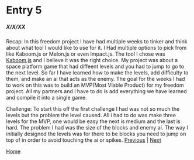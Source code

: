 # Entry 5
##### X/X/XX

Recap: In this freedom project I have had multiple weeks to tinker and think about what tool I would like to use for it. I Had multiple options to pick from like Kaboom.js or Melon.js or even Impact.js. The tool I chose was [Kaboom.js](https://kaboomjs.com/) and I believe it was the right choice. My project was about a space platform game that had diffeent levels and you had to jump to go to the next level. So far I have learned how to make the levels, add difficulty to them, and make an ai that acts as the enemy. The goal for the weeks I had to work on this was to build an MVP(Most Viable Product) for my freedom project. All my partners and I have to do is add everything we have learned and compile it into a single game.

Challenge: To start this off the first challenge I had was not so much the levels but the problem the level caused. All i had to do was make three levels for the MVP, one would be easy the next is medium and the last is hard. The problem I had was the size of the blocks and enemy ai. The way I initially designed the levels was for there to be blocks you need to jump on top of in order to avoid touching the ai or spikes. 
[Previous](entry04.md) | [Next](entry06.md)

[Home](../README.md)
